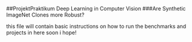 ##ProjektPraktikum Deep Learning in Computer Vision 
###Are Synthetic ImageNet Clones more Robust? 

this file will contain basic instructions on how to run the benchmarks and projects in here soon i hope!